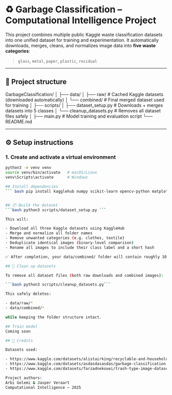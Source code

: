 # ♻️ Garbage Classification – Computational Intelligence Project

This project combines multiple public Kaggle waste classification datasets into one unified dataset for training and experimentation.
It automatically downloads, merges, cleans, and normalizes image data into **five waste categories**:

> `glass`, `metal`, `paper`, `plastic`, `residual`

---

## 📂 Project structure

GarbageClassification/
│
├── data/
│ ├── raw/ # Cached Kaggle datasets (downloaded automatically)
│ └── combined/ # Final merged dataset used for training
│
├── scripts/
│ ├── dataset_setup.py # Downloads + merges datasets into 5 classes
│ └── cleanup_datasets.py # Removes all dataset files safely
│
├── main.py # Model training and evaluation script
└── README.md


---

## ⚙️ Setup instructions

### 1. Create and activate a virtual environment
```bash
python3 -m venv venv
source venv/bin/activate   # macOS/Linux
venv\Scripts\activate      # Windows

## Install dependencies
``` bash pip install kagglehub numpy scikit-learn opencv-python matplotlib seaborn ```


## 📦 Build the dataset
```bash python3 scripts/dataset_setup.py ```

This will:

- Download all three Kaggle datasets using KaggleHub
- Merge and normalize all folder names
- Remove unwanted categories (e.g. clothes, textile)
- Deduplicate identical images (binary-level comparison)
- Rename all images to include their class label and a short hash

✅ After completion, your data/combined/ folder will contain roughly 10,000 unique images organized by class.

## 🧹 Clean up datasets

To remove all dataset files (both raw downloads and combined images):

```bash python3 scripts/cleanup_datasets.py```

This safely deletes:

- data/raw/*
- data/combined/*

while keeping the folder structure intact.

## Train model
Coming soon

## 🙌 Credits

Datasets used:

- https://www.kaggle.com/datasets/alistairking/recyclable-and-household-waste-classification
- https://www.kaggle.com/datasets/asdasdasasdas/garbage-classification
- https://www.kaggle.com/datasets/farzadnekouei/trash-type-image-dataset

Project authors:
Arbi Golemi & Jasper Veraart
Computational Intelligence – 2025